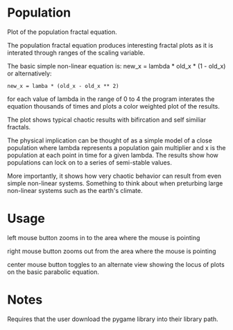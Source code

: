 # Population
Plot of the population fractal equation.

The population fractal equation produces interesting fractal plots as it is interated through ranges of the scaling variable.

The basic simple non-linear equation is:
    new_x = lambda * old_x * (1 - old_x) or alternatively:

    new_x = lamba * (old_x - old_x ** 2)

for each value of lambda in the range of 0 to 4 the program interates the equation thousands of times and
plots a color weighted plot of the results.

The plot shows typical chaotic results with bifircation and self similiar fractals. 

The physical implication can be thought of as a simple model of a close population where lambda represents a population gain multiplier and x is the population at each point in time for a given lambda.
The results show how populations can lock on to a series of semi-stable values.

More importantly, it shows how very chaotic behavior can result from even simple non-linear systems.  Something to think about when preturbing large non-linear systems such as the earth's climate.

# Usage 

left mouse button zooms in to the area where the mouse is pointing

right mouse button zooms out from the area where the mouse is pointing

center mouse button toggles to an alternate view showing the locus of plots on the basic parabolic equation. 

# Notes
Requires that the user download the pygame library into their library path. 